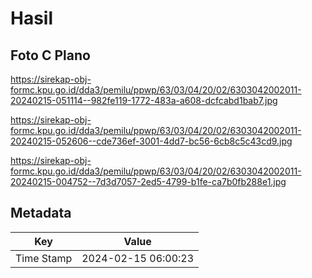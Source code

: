 # Hasil

## Foto C Plano

https://sirekap-obj-formc.kpu.go.id/dda3/pemilu/ppwp/63/03/04/20/02/6303042002011-20240215-051114--982fe119-1772-483a-a608-dcfcabd1bab7.jpg

https://sirekap-obj-formc.kpu.go.id/dda3/pemilu/ppwp/63/03/04/20/02/6303042002011-20240215-052606--cde736ef-3001-4dd7-bc56-6cb8c5c43cd9.jpg

https://sirekap-obj-formc.kpu.go.id/dda3/pemilu/ppwp/63/03/04/20/02/6303042002011-20240215-004752--7d3d7057-2ed5-4799-b1fe-ca7b0fb288e1.jpg


## Metadata

| Key        | Value               |
| ---------- | ------------------- |
| Time Stamp | 2024-02-15 06:00:23 |




